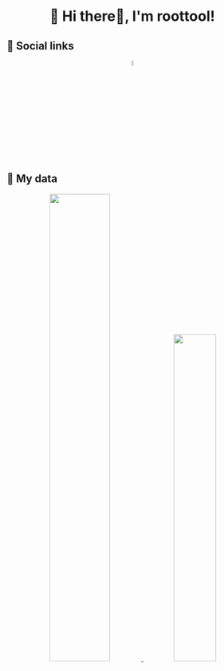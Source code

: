 <h1 align="center">
  🤖 Hi there👋, I'm roottool!
</h1>

## 📳 Social links

<div align="center">
  <a href="https://twitter.com/roottool">
      <img width="5%" src="https://user-images.githubusercontent.com/11808736/126438225-4fb016fd-1147-4338-8785-95dc07c1d4c7.png" />
  </a>
</div>

## 📖 My data

<div align="center">
  <span>
    <a href="https://github.com/anuraghazra/github-readme-stats">
      <img width="49%" src="https://github-readme-stats-roottool.vercel.app/api?username=roottool&show_icons=true&theme=tokyonight" />
    </a>
  </span>
  <span>
    <a href="https://github.com/anuraghazra/convoychat">
      <img width="41%" src="https://github-readme-stats-roottool.vercel.app/api/top-langs/?username=roottool&layout=compact&theme=tokyonight" />
    </a>
  </span>
</div>

<!--
**roottool/roottool** is a ✨ _special_ ✨ repository because its `README.md` (this file) appears on your GitHub profile.

Here are some ideas to get you started:

- 🔭 I’m currently working on ...
- 🌱 I’m currently learning ...
- 👯 I’m looking to collaborate on ...
- 🤔 I’m looking for help with ...
- 💬 Ask me about ...
- 📫 How to reach me: ...
- 😄 Pronouns: ...
- ⚡ Fun fact: ...
-->
